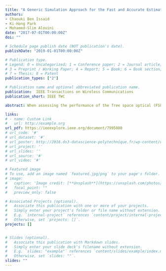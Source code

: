 ```yaml
---
title: "A Generic Simulation Approach for the Fast and Accurate Estimation of the Outage Probability of Single Hop and Multihop FSO Links Subject to Generalized Pointing Errors"
authors:
- Chaouki Ben Issaid
- Ki-Hong Park
- Mohamed-Slim Alouini
date: "2017-07-01T00:00:00Z"
doi: ""

# Schedule page publish date (NOT publication's date).
publishDate: "2019-01-01T00:00:00Z"

# Publication type.
# Legend: 0 = Uncategorized; 1 = Conference paper; 2 = Journal article;
# 3 = Preprint / Working Paper; 4 = Report; 5 = Book; 6 = Book section;
# 7 = Thesis; 8 = Patent
publication_types: ["2"]

# Publication name and optional abbreviated publication name.
publication:  IEEE Transactions on Wireless Communications
publication_short: IEEE TWC

abstract: When assessing the performance of the free space optical (FSO) communication systems, the outage probability encountered is generally very small, and thereby the use of nave Monte Carlo simulations becomes prohibitively expensive. To estimate these rare event probabilities, we propose in this paper an importance sampling approach which is based on the exponential twisting technique to offer fast and accurate results. In fact, we consider a variety of turbulence regimes, and we investigate the outage probability of FSO communication systems, under a generalized pointing error model based on the Beckmann distribution, for both single and multihop scenarios. Selected numerical simulations are presented to show the accuracy and the efficiency of our approach compared with naive Monte Carlo.

links:
# - name: Custom Link
#   url: http://example.org
url_pdf: https://ieeexplore.ieee.org/document/7995080
# url_code: '#'
# url_dataset: '#'
# url_poster: http://2018.ds3-datascience-polytechnique.fr/wp-content/uploads/2018/06/DS3-342.pdf
# url_project: ''
# url_slides: ''
# url_source: '#'
# url_video: '#'

# Featured image
# To use, add an image named `featured.jpg/png` to your page's folder.
# image:
#   caption: 'Image credit: [**Unsplash**](https://unsplash.com/photos/pLCdAaMFLTE)'
#   focal_point: ""
#   preview_only: false

# Associated Projects (optional).
#   Associate this publication with one or more of your projects.
#   Simply enter your project's folder or file name without extension.
#   E.g. `internal-project` references `content/project/internal-project/index.md`.
#   Otherwise, set `projects: []`.
projects: []


# Slides (optional).
#   Associate this publication with Markdown slides.
#   Simply enter your slide deck's filename without extension.
#   E.g. `slides: "example"` references `content/slides/example/index.md`.
#   Otherwise, set `slides: ""`.
slides: ""
---
```

